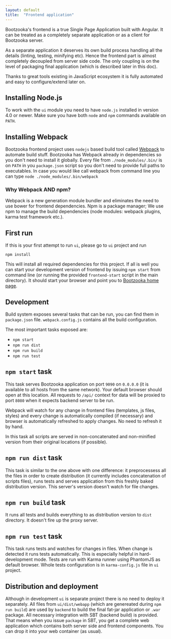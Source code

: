 ```yaml
---
layout: default
title:  "Frontend application"
---
```


Bootzooka's frontend is a true Single Page Application built with Angular. It can be treated as a completely separate application or as a client for Bootzooka server.

As a separate application it deserves its own build process handling all the details (linting, testing, minifying etc). Hence the frontend part is almost completely decoupled from server side code. The only coupling is on the level of packaging final application (which is described later in this doc).

Thanks to great tools existing in JavaScript ecosystem it is fully automated and easy to configure/extend later on.

## Installing Node.js

To work with the `ui` module you need to have `node.js` installed in version 4.0 or newer. Make sure you have both `node` and `npm` commands available on `PATH`.

## Installing Webpack

Bootzooka frontend project uses `nodejs` based build tool called [Webpack](https://webpack.github.io/) to automate build stuff. Bootzooka has Webpack already in dependencies so you don't need to install it globally. Every file from `./node_modules/.bin/` is on `PATH` in you `package.json` script so you don't need to provide full paths to executables. In case you would like call webpack from command line you can type `node ./node_modules/.bin/webpack`


### Why Webpack AND npm?

Webpack is a new generation module bundler and eliminates the need to use bower for frontend dependencies. Npm is a package manager; We use npm to manage the build dependencies (node modules: webpack plugins, karma test framework etc.).

## First run

If this is your first attempt to run `ui`, please go to `ui` project and run

	npm install


This will install all required dependencies for this project. If all is well you can start your development version of frontend by issuing `npm start` from command line (or running the provided `frontend-start` script in the main directory). It should start your browser and point you to [Bootzooka home page](http://0.0.0.0:9090/#/).

## Development

Build system exposes several tasks that can be run, you can find them in `package.json` file. `webpack.config.js` contains all the build configuration. 

The most important tasks exposed are:

* `npm start`
* `npm run dist`
* `npm run build`
* `npm run test`

## `npm start` task

This task serves Bootzooka application on port `9090` on `0.0.0.0` (it is available to all hosts from the same network). Your default browser should open at this location. All requests to `/api/` context for data will be proxied to port `8080` when it expects backend server to be run.

Webpack will watch for any change in frontend files (templates, js files, styles) and every change is automatically compiled (if necessary) and browser is automatically refreshed to apply changes. No need to refresh it by hand.

In this task all scripts are served in non-concatenated and non-minified version from their original locations (if possible).

## `npm run dist` task

This task is similar to the one above with one difference: it preprocessess all the files in order to create distribution (it currently includes concatenation of scripts files), runs tests and serves application from this freshly baked distribution version. This server's version doesn't watch for file changes.

## `npm run build` task

It runs all tests and builds everything to as distribution version to `dist` directory. It doesn't fire up the proxy server.

## `npm run test` task

This task runs tests and watches for changes in files. When change is detected it runs tests automatically. This is especially helpful in hard-development mode. Tests are run with Karma runner using PhantomJS as default browser. Whole tests configuration is in `karma-config.js` file in `ui` project.


## Distribution and deployment

Although in development `ui` is separate project there is no need to deploy it separately. All files from `ui/dist/webapp` (which are genereated during `npm run build`) are used by `backend` to build the final fat-jar application or `.war` package. All necessary integration with SBT (backend build) is provided. That means when you issue `package` in SBT, you get a complete web application which contains both server side and frontend components. You can drop it into your web container (as usual).
